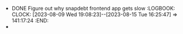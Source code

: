 - DONE Figure out why snapdebt frontend app gets slow
  :LOGBOOK:
  CLOCK: [2023-08-09 Wed 19:08:23]--[2023-08-15 Tue 16:25:47] =>  141:17:24
  :END:
-